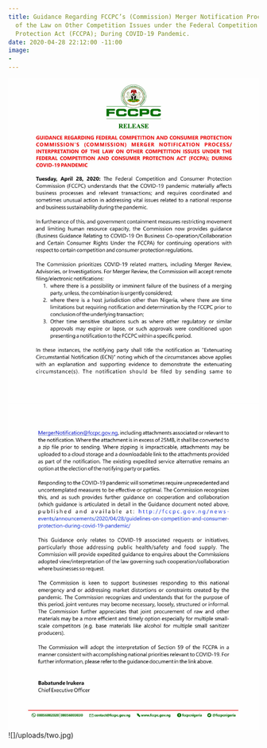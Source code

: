 ```yaml
---
title: Guidance Regarding FCCPC’s (Commission) Merger Notification Process/ Interpretation
  of the Law on Other Competition Issues under the Federal Competition and Consumer
  Protection Act (FCCPA); During COVID-19 Pandemic.
date: 2020-04-28 22:12:00 -11:00
image:
- 
---
```


![one-8910d7.jpg](/uploads/one-8910d7.jpg)
![two.jpg](/uploads/two.jpg)
![]/uploads/two.jpg)